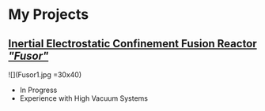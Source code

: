 # My Projects
## [Inertial Electrostatic Confinement Fusion Reactor *"Fusor"*](https://elliott-th.github.io/My-Projects/)
![](Fusor1.jpg =30x40)
- In Progress
- Experience with High Vacuum Systems


